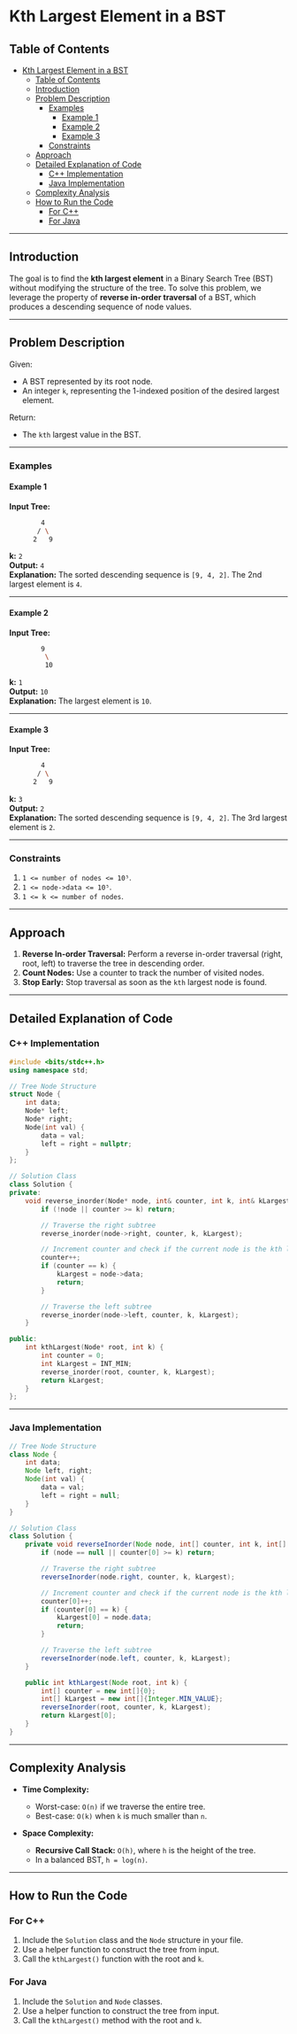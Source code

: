 # Kth Largest Element in a BST

## Table of Contents

- [Kth Largest Element in a BST](#kth-largest-element-in-a-bst)
  - [Table of Contents](#table-of-contents)
  - [Introduction](#introduction)
  - [Problem Description](#problem-description)
    - [Examples](#examples)
      - [Example 1](#example-1)
      - [Example 2](#example-2)
      - [Example 3](#example-3)
    - [Constraints](#constraints)
  - [Approach](#approach)
  - [Detailed Explanation of Code](#detailed-explanation-of-code)
    - [C++ Implementation](#c-implementation)
    - [Java Implementation](#java-implementation)
  - [Complexity Analysis](#complexity-analysis)
  - [How to Run the Code](#how-to-run-the-code)
    - [For C++](#for-c)
    - [For Java](#for-java)

---

## Introduction

The goal is to find the **kth largest element** in a Binary Search Tree (BST) without modifying the structure of the tree. To solve this problem, we leverage the property of **reverse in-order traversal** of a BST, which produces a descending sequence of node values.

---

## Problem Description

Given:

- A BST represented by its root node.
- An integer `k`, representing the 1-indexed position of the desired largest element.

Return:

- The `kth` largest value in the BST.

---

### Examples

#### Example 1

**Input Tree:**

```bash
        4
       / \
      2   9
```

**k:** `2`  
**Output:** `4`  
**Explanation:** The sorted descending sequence is `[9, 4, 2]`. The 2nd largest element is `4`.

---

#### Example 2

**Input Tree:**

```bash
        9
         \
         10
```

**k:** `1`  
**Output:** `10`  
**Explanation:** The largest element is `10`.

---

#### Example 3

**Input Tree:**

```bash
        4
       / \
      2   9
```

**k:** `3`  
**Output:** `2`  
**Explanation:** The sorted descending sequence is `[9, 4, 2]`. The 3rd largest element is `2`.

---

### Constraints

1. `1 <= number of nodes <= 10⁵`.
2. `1 <= node->data <= 10⁵`.
3. `1 <= k <= number of nodes`.

---

## Approach

1. **Reverse In-order Traversal:** Perform a reverse in-order traversal (right, root, left) to traverse the tree in descending order.
2. **Count Nodes:** Use a counter to track the number of visited nodes.
3. **Stop Early:** Stop traversal as soon as the `kth` largest node is found.

---

## Detailed Explanation of Code

### C++ Implementation

```cpp
#include <bits/stdc++.h>
using namespace std;

// Tree Node Structure
struct Node {
    int data;
    Node* left;
    Node* right;
    Node(int val) {
        data = val;
        left = right = nullptr;
    }
};

// Solution Class
class Solution {
private:
    void reverse_inorder(Node* node, int& counter, int k, int& kLargest) {
        if (!node || counter >= k) return;

        // Traverse the right subtree
        reverse_inorder(node->right, counter, k, kLargest);

        // Increment counter and check if the current node is the kth largest
        counter++;
        if (counter == k) {
            kLargest = node->data;
            return;
        }

        // Traverse the left subtree
        reverse_inorder(node->left, counter, k, kLargest);
    }

public:
    int kthLargest(Node* root, int k) {
        int counter = 0;
        int kLargest = INT_MIN;
        reverse_inorder(root, counter, k, kLargest);
        return kLargest;
    }
};
```

---

### Java Implementation

```java
// Tree Node Structure
class Node {
    int data;
    Node left, right;
    Node(int val) {
        data = val;
        left = right = null;
    }
}

// Solution Class
class Solution {
    private void reverseInorder(Node node, int[] counter, int k, int[] kLargest) {
        if (node == null || counter[0] >= k) return;

        // Traverse the right subtree
        reverseInorder(node.right, counter, k, kLargest);

        // Increment counter and check if the current node is the kth largest
        counter[0]++;
        if (counter[0] == k) {
            kLargest[0] = node.data;
            return;
        }

        // Traverse the left subtree
        reverseInorder(node.left, counter, k, kLargest);
    }

    public int kthLargest(Node root, int k) {
        int[] counter = new int[]{0};
        int[] kLargest = new int[]{Integer.MIN_VALUE};
        reverseInorder(root, counter, k, kLargest);
        return kLargest[0];
    }
}
```

---

## Complexity Analysis

- **Time Complexity:**

  - Worst-case: `O(n)` if we traverse the entire tree.
  - Best-case: `O(k)` when `k` is much smaller than `n`.

- **Space Complexity:**
  - **Recursive Call Stack:** `O(h)`, where `h` is the height of the tree.
  - In a balanced BST, `h = log(n)`.

---

## How to Run the Code

### For C++

1. Include the `Solution` class and the `Node` structure in your file.
2. Use a helper function to construct the tree from input.
3. Call the `kthLargest()` function with the root and `k`.

### For Java

1. Include the `Solution` and `Node` classes.
2. Use a helper function to construct the tree from input.
3. Call the `kthLargest()` method with the root and `k`.
